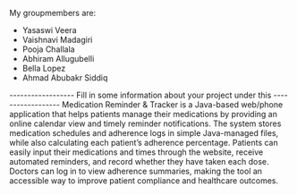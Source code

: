My groupmembers are:
- Yasaswi Veera
- Vaishnavi Madagiri
- Pooja Challala
- Abhiram Allugubelli
- Bella Lopez
- Ahmad Abubakr Siddiq


------------------ Fill in some information about your project under this ------------------
Medication Reminder & Tracker is a Java-based web/phone application that helps patients manage their medications by providing an online calendar view and timely reminder notifications. The system stores medication schedules and adherence logs in simple Java-managed files, while also calculating each patient’s adherence percentage. Patients can easily input their medications and times through the website, receive automated reminders, and record whether they have taken each dose. Doctors can log in to view adherence summaries, making the tool an accessible way to improve patient compliance and healthcare outcomes.
